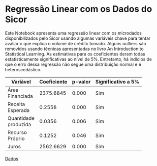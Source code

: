# Regressão Linear com os Dados do Sicor

Este Notebook apresenta uma regressão linear com os microdados disponibilizados pelo Sicor usando algumas variáveis chave para tentar avaliar o que explica o volume de crédito tomado. 
Alguns outliers são removidos usando técnicas apresentadas no livro An Introduction to Statistical Learning. 
As estimativas para os coeficientes deram todas estatisticamente significativas ao nível de 5%. Entretanto, há indícios de que o erro dessa regressão não segue uma distribuição normal e é heteroscedástico.

|Variável|Coeficiente|p-valor|Significativo a 5%|
|---|---|---|---|
|Área <br> Financiada|2375.6845|0.000|Sim|
|Receita <br> Esperada|0.2558|0.000|Sim|
|Quantidade <br> produzida|0.0356|0.006|Sim|
|Recurso <br> Próprio|0.1252|0.046|Sim|
|Juros|2562.6629|0.000|Sim|

[Dados](https://www.bcb.gov.br/estabilidadefinanceira/tabelas-credito-rural-proagro)

